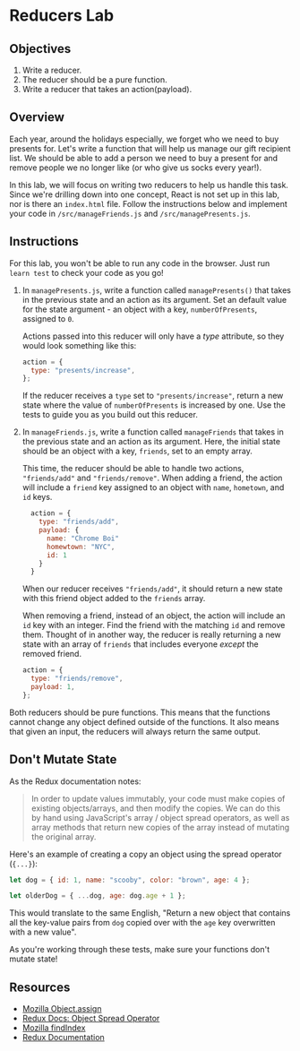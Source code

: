 # Reducers Lab

## Objectives

1. Write a reducer.
2. The reducer should be a pure function.
3. Write a reducer that takes an action(payload).

## Overview

Each year, around the holidays especially, we forget who we need to buy presents
for. Let's write a function that will help us manage our gift recipient list. We
should be able to add a person we need to buy a present for and remove people we
no longer like (or who give us socks every year!).

In this lab, we will focus on writing two reducers to help us handle this task.
Since we're drilling down into one concept, React is not set up in this lab, nor
is there an `index.html` file. Follow the instructions below and implement your
code in `/src/manageFriends.js` and `/src/managePresents.js`.

## Instructions

For this lab, you won't be able to run any code in the browser. Just run
`learn test` to check your code as you go!

1. In `managePresents.js`, write a function called `managePresents()` that takes
   in the previous state and an action as its argument. Set an default value for
   the state argument - an object with a key, `numberOfPresents`, assigned to
   `0`.

   Actions passed into this reducer will only have a _type_ attribute, so they
   would look something like this:

   ```js
   action = {
     type: "presents/increase",
   };
   ```

   If the reducer receives a `type` set to `"presents/increase"`, return a new state
   where the value of `numberOfPresents` is increased by one. Use the tests to
   guide you as you build out this reducer.

2. In `manageFriends.js`, write a function called `manageFriends` that takes in
   the previous state and an action as its argument. Here, the initial state
   should be an object with a key, `friends`, set to an empty array.

   This time, the reducer should be able to handle two actions, `"friends/add"`
   and `"friends/remove"`. When adding a friend, the action will include a
   `friend` key assigned to an object with `name`, `hometown`, and `id` keys.

   ```js
     action = {
       type: "friends/add",
       payload: {
         name: "Chrome Boi"
         homewtown: "NYC",
         id: 1
       }
     }
   ```

   When our reducer receives `"friends/add"`, it should return a new state with
   this friend object added to the `friends` array.

   When removing a friend, instead of an object, the action will include an `id` key
   with an integer. Find the friend with the matching `id` and remove them. Thought of
   in another way, the reducer is really returning a new state with an array of `friends`
   that includes everyone _except_ the removed friend.

   ```js
   action = {
     type: "friends/remove",
     payload: 1,
   };
   ```

Both reducers should be pure functions. This means that the functions cannot
change any object defined outside of the functions. It also means that given an
input, the reducers will always return the same output.

## Don't Mutate State

As the Redux documentation notes:

> In order to update values immutably, your code must make copies of existing
> objects/arrays, and then modify the copies. We can do this by hand using
> JavaScript's array / object spread operators, as well as array methods that
> return new copies of the array instead of mutating the original array.

Here's an example of creating a copy an object using the spread operator (`{...}`):

```javascript
let dog = { id: 1, name: "scooby", color: "brown", age: 4 };

let olderDog = { ...dog, age: dog.age + 1 };
```

This would translate to the same English, "Return a new object that contains all
the key-value pairs from `dog` copied over with the `age` key overwritten with a
new value".

As you're working through these tests, make sure your functions don't mutate
state!

## Resources

- [Mozilla Object.assign](https://developer.mozilla.org/en-US/docs/Web/JavaScript/Reference/Global_Objects/Object/assign)
- [Redux Docs: Object Spread Operator](http://redux.js.org/docs/recipes/UsingObjectSpreadOperator.html)
- [Mozilla findIndex](https://developer.mozilla.org/en-US/docs/Web/JavaScript/Reference/Global_Objects/Array/findIndex)
- [Redux Documentation](http://redux.js.org/docs/basics/Reducers.html)
